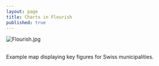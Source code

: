 ```yaml
---
layout: page
title: Charts in Flourish
published: true
---
```


![Flourish.jpg]({{site.baseurl}}/img/Flourish.jpg)<br><br>

Example map displaying key figures for Swiss municipalities.
<div class="flourish-embed flourish-map" data-src="visualisation/10105282"><script src="https://public.flourish.studio/resources/embed.js"></script></div>
